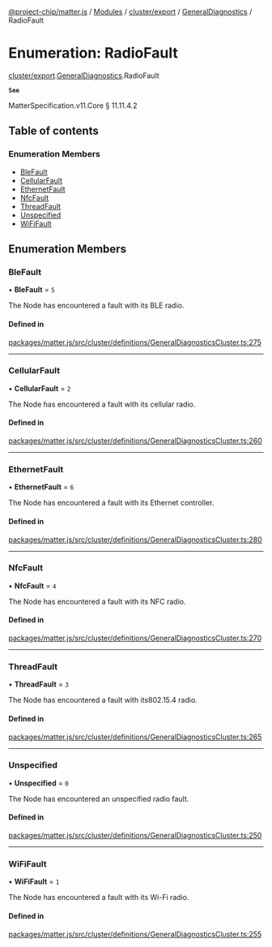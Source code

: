 [@project-chip/matter.js](../README.md) / [Modules](../modules.md) / [cluster/export](../modules/cluster_export.md) / [GeneralDiagnostics](../modules/cluster_export.GeneralDiagnostics.md) / RadioFault

# Enumeration: RadioFault

[cluster/export](../modules/cluster_export.md).[GeneralDiagnostics](../modules/cluster_export.GeneralDiagnostics.md).RadioFault

**`See`**

MatterSpecification.v11.Core § 11.11.4.2

## Table of contents

### Enumeration Members

- [BleFault](cluster_export.GeneralDiagnostics.RadioFault.md#blefault)
- [CellularFault](cluster_export.GeneralDiagnostics.RadioFault.md#cellularfault)
- [EthernetFault](cluster_export.GeneralDiagnostics.RadioFault.md#ethernetfault)
- [NfcFault](cluster_export.GeneralDiagnostics.RadioFault.md#nfcfault)
- [ThreadFault](cluster_export.GeneralDiagnostics.RadioFault.md#threadfault)
- [Unspecified](cluster_export.GeneralDiagnostics.RadioFault.md#unspecified)
- [WiFiFault](cluster_export.GeneralDiagnostics.RadioFault.md#wififault)

## Enumeration Members

### BleFault

• **BleFault** = ``5``

The Node has encountered a fault with its BLE radio.

#### Defined in

[packages/matter.js/src/cluster/definitions/GeneralDiagnosticsCluster.ts:275](https://github.com/project-chip/matter.js/blob/558e12c94a201592c28c7bc0743705360b3e5ca6/packages/matter.js/src/cluster/definitions/GeneralDiagnosticsCluster.ts#L275)

___

### CellularFault

• **CellularFault** = ``2``

The Node has encountered a fault with its cellular radio.

#### Defined in

[packages/matter.js/src/cluster/definitions/GeneralDiagnosticsCluster.ts:260](https://github.com/project-chip/matter.js/blob/558e12c94a201592c28c7bc0743705360b3e5ca6/packages/matter.js/src/cluster/definitions/GeneralDiagnosticsCluster.ts#L260)

___

### EthernetFault

• **EthernetFault** = ``6``

The Node has encountered a fault with its Ethernet controller.

#### Defined in

[packages/matter.js/src/cluster/definitions/GeneralDiagnosticsCluster.ts:280](https://github.com/project-chip/matter.js/blob/558e12c94a201592c28c7bc0743705360b3e5ca6/packages/matter.js/src/cluster/definitions/GeneralDiagnosticsCluster.ts#L280)

___

### NfcFault

• **NfcFault** = ``4``

The Node has encountered a fault with its NFC radio.

#### Defined in

[packages/matter.js/src/cluster/definitions/GeneralDiagnosticsCluster.ts:270](https://github.com/project-chip/matter.js/blob/558e12c94a201592c28c7bc0743705360b3e5ca6/packages/matter.js/src/cluster/definitions/GeneralDiagnosticsCluster.ts#L270)

___

### ThreadFault

• **ThreadFault** = ``3``

The Node has encountered a fault with its802.15.4 radio.

#### Defined in

[packages/matter.js/src/cluster/definitions/GeneralDiagnosticsCluster.ts:265](https://github.com/project-chip/matter.js/blob/558e12c94a201592c28c7bc0743705360b3e5ca6/packages/matter.js/src/cluster/definitions/GeneralDiagnosticsCluster.ts#L265)

___

### Unspecified

• **Unspecified** = ``0``

The Node has encountered an unspecified radio fault.

#### Defined in

[packages/matter.js/src/cluster/definitions/GeneralDiagnosticsCluster.ts:250](https://github.com/project-chip/matter.js/blob/558e12c94a201592c28c7bc0743705360b3e5ca6/packages/matter.js/src/cluster/definitions/GeneralDiagnosticsCluster.ts#L250)

___

### WiFiFault

• **WiFiFault** = ``1``

The Node has encountered a fault with its Wi-Fi radio.

#### Defined in

[packages/matter.js/src/cluster/definitions/GeneralDiagnosticsCluster.ts:255](https://github.com/project-chip/matter.js/blob/558e12c94a201592c28c7bc0743705360b3e5ca6/packages/matter.js/src/cluster/definitions/GeneralDiagnosticsCluster.ts#L255)
